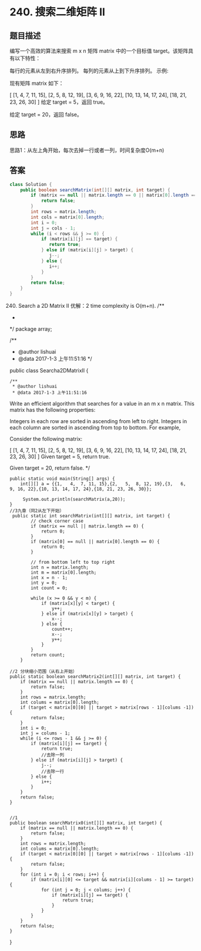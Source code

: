 # 240. 搜索二维矩阵 II


[](https://leetcode-cn.com/problems/search-a-2d-matrix-ii/)

## 题目描述
编写一个高效的算法来搜索 m x n 矩阵 matrix 中的一个目标值 target。该矩阵具有以下特性：

每行的元素从左到右升序排列。
每列的元素从上到下升序排列。
示例:

现有矩阵 matrix 如下：

[
  [1,   4,  7, 11, 15],
  [2,   5,  8, 12, 19],
  [3,   6,  9, 16, 22],
  [10, 13, 14, 17, 24],
  [18, 21, 23, 26, 30]
]
给定 target = 5，返回 true。

给定 target = 20，返回 false。


## 思路
思路1：从左上角开始，每次去掉一行或者一列，时间复杂度O(m+n)


## 答案

```java
class Solution {
    public boolean searchMatrix(int[][] matrix, int target) {
        if (matrix == null || matrix.length == 0 || matrix[0].length == 0) {
            return false;
        }
        int rows = matrix.length;
        int cols = matrix[0].length;
        int i = 0;
        int j = cols - 1;
        while (i < rows && j >= 0) {
            if (matrix[i][j] == target) {
               return true;
            } else if (matrix[i][j] > target) {
               j--;
            } else {
               i++;
            }
        }
        return false;
    }
}
```




240. Search a 2D Matrix II
优解：2  time complexity is O(m+n).
/**
 *
 */
package array;

/**
 * @author lishuai
 * @data 2017-1-3 上午11:51:16
 */

public class Searcha2DMatrixII {

    /**
     * @author lishuai
     * @data 2017-1-3 上午11:51:16
Write an efficient algorithm that searches for a value in an m x n matrix.
This matrix has the following properties:

Integers in each row are sorted in ascending from left to right.
Integers in each column are sorted in ascending from top to bottom.
For example,

Consider the following matrix:

[
  [1,   4,  7, 11, 15],
  [2,   5,  8, 12, 19],
  [3,   6,  9, 16, 22],
  [10, 13, 14, 17, 24],
  [18, 21, 23, 26, 30]
]
Given target = 5, return true.

Given target = 20, return false.
     */

    public static void main(String[] args) {
        int[][] a = {{1,   4,  7, 11, 15},{2,   5,  8, 12, 19},{3,   6,  9, 16, 22},{10, 13, 14, 17, 24},{18, 21, 23, 26, 30}};

         System.out.println(searchMatrix(a,20));
    }
    //3九章（同2从左下开始）
     public static int searchMatrix(int[][] matrix, int target) {
            // check corner case
            if (matrix == null || matrix.length == 0) {
                return 0;
            }
            if (matrix[0] == null || matrix[0].length == 0) {
                return 0;
            }

            // from bottom left to top right
            int n = matrix.length;
            int m = matrix[0].length;
            int x = n - 1;
            int y = 0;
            int count = 0;

            while (x >= 0 && y < m) {
                if (matrix[x][y] < target) {
                    y++;
                } else if (matrix[x][y] > target) {
                    x--;
                } else {
                    count++;
                    x--;
                    y++;
                }
            }
            return count;
        }

    //2 分块缩小范围（从右上开始）
    public static boolean searchMatrix2(int[][] matrix, int target) {
        if (matrix == null || matrix.length == 0) {
            return false;
        }
        int rows = matrix.length;
        int colums = matrix[0].length;
        if (target < matrix[0][0] || target > matrix[rows - 1][colums -1]) {
            return false;
        }
        int i = 0;
        int j = colums - 1;
        while (i <= rows - 1 && j >= 0) {
            if (matrix[i][j] == target) {
                return true;
                //去除一列
            } else if (matrix[i][j] > target) {
                j--;
                //去除一行
            } else {
                i++;
            }
        }
        return false;
    }


    //1
    public boolean searchMatrix0(int[][] matrix, int target) {
        if (matrix == null || matrix.length == 0) {
            return false;
        }
        int rows = matrix.length;
        int colums = matrix[0].length;
        if (target < matrix[0][0] || target > matrix[rows - 1][colums -1]) {
            return false;
        }
        for (int i = 0; i < rows; i++) {           
            if (matrix[i][0] <= target && matrix[i][colums - 1] >= target) {
                for (int j = 0; j < colums; j++) {
                    if (matrix[i][j] == target) {
                        return true;
                    }
                }
            }
        }       
        return false;
    }
}

